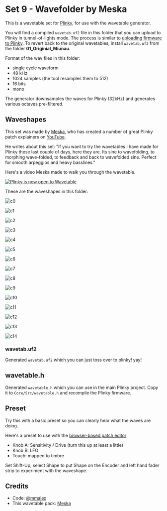 # Set 9 - Wavefolder by Meska

This is a wavetable set for [Plinky](http://www.plinkysynth.com/), for use with the wavetable generator.

You will find a compiled `wavetab.uf2` file in this folder that you can upload to Plinky in tunnel-of-lights mode. The process is similar to [uploading firmware to Plinky](
https://plinkysynth.com/docs/build-guide-black#firmware). To revert back to the original wavetables, install `wavetab.uf2` from the folder **01_Originial_Miunau**.

Format of the wav files in this folder:

- single cycle waveform
- 48 kHz
- 1024 samples (the tool resamples them to 512)
- 16 bits
- mono

The generator downsamples the waves for Plinky (32kHz) and generates various octaves pre-filtered.

## Waveshapes

This set was made by [Meska](https://www.youtube.com/@Meska_Statik), who has created a number of great Plinky patch explainers on [YouTube](https://www.youtube.com/@Meska_Statik).

He writes about this set: "If you want to try the wavetables I have made for Plinky these last couple of days, here they are. 
Its sine to wavefolding, to morphing wave-folded, to feedback and back to wavefolded sine.
Perfect for smooth arpeggios and heavy basslines."

Here's a video Meska made to walk you through the wavetable.

[![Plinky is now open to Wavetable](http://img.youtube.com/vi/I1WheaLFfVw/0.jpg)](http://www.youtube.com/watch?v=I1WheaLFfVw "Plinky is now open to Wavetable")

These are the waveshapes in this folder:

![c0](c0.png)

![c1](c1.png)

![c2](c2.png)

![c3](c3.png)

![c4](c4.png)

![c5](c5.png)

![c6](c6.png)

![c7](c7.png)

![c8](c8.png)

![c9](c9.png)

![c10](c10.png)

![c11](c11.png)

![c12](c12.png)

![c13](c13.png)

![c14](c14.png)

### wavetab.uf2

Generated `wavetab.uf2` which you can just toss over to plinky! yay!

## wavetable.h

Generated `wavetable.h` which you can use in the main Plinky project. Copy it to `Core/Src/wavetable.h` and recompile the Plinky firmware.

## Preset

Try this with a basic preset so you can clearly hear what the waves are doing.

Here's a preset to use with the [browser-based patch editor](
https://plinkysynth.github.io/editor/?p=AVwDAaQEBRIzTpmAAgGAAgGAAgGAAgHADAF0AgGAAgEhCAFACgG6BAIBLgoCxboFAaoGAcAMBQICAAEEAgQCAAEEAwkBBAECAAECAQEFAgQCAgsBAQQCBAACAgIAAgYBAgUBBAMFAgACAAICBQQCAAT.AgECBQECAwMCAQlgAQhhAaMGATP-ABsBAgwBAlMBAksBmRQBVkoCAgIUAW9gA3cAA14BZWABbGABc8I_)

- Knob A: Sensitivity / Drive (turn this up at least a little)
- Knob B: LFO
- Touch: mapped to timbre

Set Shift-Up, select Shape to put Shape on the Encoder and left hand fader strip to experiment with the waveshape.

## Credits

- Code: [@mmalex](https://twitter.com/mmalex)
- This wavetable pack: [Meska](https://www.youtube.com/@Meska_Statik)